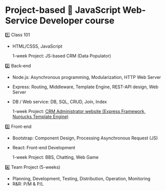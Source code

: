 # Project-based 🎲 JavaScript Web-Service Developer course

1️⃣ Class 101  
- HTML/CSSS, JavaScript  
  
  1-week Project: JS-based CRM (Data Populator)  
  
2️⃣ Back-end  
- Node.js: Asynchronous programming, Modularization, HTTP Web Server  
- Express: Routing, Middleware, Template Engine, REST-API design, Web Server  
- DB / Web service: DB, SQL, CRUD, Join, Index  
  
  1-week Project: [CRM Administrator website (Express Framework, Nunjucks Template Engine)](6.crm/8.project#crm-project)  
  
3️⃣ Front-end  
- Bootstrap: Component Design, Processing Asynchronous Request (JS)  
- React: Front-end Development  
  
  1-week Project: BBS, Chatting, Web Game  
  
4️⃣ Team Project (5-weeks)  
- Planning, Development, Testing, Distribution, Operation, Monitoring  
- R&R: P/M & P/L  
  
